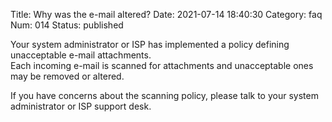 Title: Why was the e-mail altered?
Date: 2021-07-14 18:40:30
Category: faq
Num: 014
Status: published

Your system administrator or ISP has implemented a policy defining unacceptable e-mail attachments.  
Each incoming e-mail is scanned for attachments and unacceptable ones may be removed or altered.

If you have concerns about the scanning policy, please talk to your system administrator or ISP support desk.
